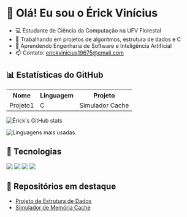 # 👋 Olá! Eu sou o Érick Vinícius

- 💻 Estudante de Ciência da Computação na UFV Florestal
- 🔭 Trabalhando em projetos de algoritmos, estrutura de dados e C
- 🌱 Aprendendo Engenharia de Software e Inteligência Artificial
- 📫 Contato: erickvinicius19675@email.com

## 📊 Estatísticas do GitHub

<table>
  <tr>
    <th>Nome</th>
    <th>Linguagem</th>
    <th>Projeto</th>
  </tr>
  <tr>
    <td>Projeto1</td>
    <td>C</td>
    <td>Simulador Cache</td>
  </tr>
</table>


![Érick's GitHub stats](https://github-readme-stats.vercel.app/api?username=seu-usuario&show_icons=true&theme=radical)

![Linguagens mais usadas](https://github-readme-stats.vercel.app/api/top-langs/?username=seu-usuario&layout=compact&theme=radical)

## 🧠 Tecnologias

<img src="https://img.shields.io/badge/C-blue?style=flat&logo=c&logoColor=white" />
<img src="https://img.shields.io/badge/Linux-FCC624?style=flat&logo=linux&logoColor=black" />
<img src="https://img.shields.io/badge/Git-F05032?style=flat&logo=git&logoColor=white" />
<img src="https://img.shields.io/badge/VSCode-007ACC?style=flat&logo=visual-studio-code&logoColor=white" />

## 📎 Repositórios em destaque

- [Projeto de Estrutura de Dados](https://github.com/seu-usuario/estrutura-dados)
- [Simulador de Memória Cache](https://github.com/seu-usuario/simulador-cache)
